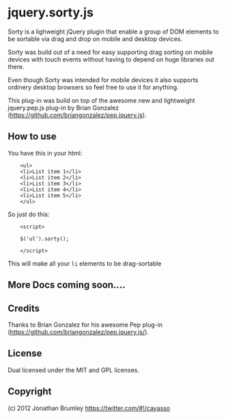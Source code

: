 # jquery.sorty.js

Sorty is a lighweight jQuery plugin that enable a group of DOM elements to be sortable via drag and drop on mobile and desktop devices.

Sorty was build out of a need for easy supporting drag sorting on mobile devices with touch events without having to depend on huge libraries out there. 

Even though Sorty was intended for mobile devices it also supports ordinery desktop browsers so feel free to use it for anything.

This plug-in was build on top of the awesome new and lightweight jquery.pep.js plug-in by Brian Gonzalez (https://github.com/briangonzalez/pep.jquery.js).

## How to use

You have this in your html:

```
	<ul>
	<li>List item 1</li>
	<li>List item 2</li>
	<li>List item 3</li>
	<li>List item 4</li>
	<li>List item 5</li>
	</ul>
```

So just do this:

```
	<script>
	
	$('ul').sorty();

	</script>
```

This will make all your `li` elements to be drag-sortable

## More Docs coming soon....

## Credits

Thanks to Brian Gonzalez for his awesome Pep plug-in (https://github.com/briangonzalez/pep.jquery.js/).

## License

Dual licensed under the MIT and GPL licenses.

## Copyright 

(c) 2012 Jonathan Brumley <https://twitter.com/#!/cayasso>

